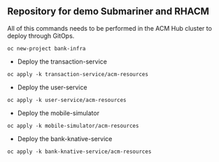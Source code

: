 ## Repository for demo Submariner and RHACM

All of this commands needs to be performed in the ACM Hub cluster to deploy through GitOps.

```
oc new-project bank-infra
```

* Deploy the transaction-service

```
oc apply -k transaction-service/acm-resources
```
* Deploy the user-service

```
oc apply -k user-service/acm-resources
```
* Deploy the mobile-simulator

```
oc apply -k mobile-simulator/acm-resources

```
* Deploy the bank-knative-service

```
oc apply -k bank-knative-service/acm-resources
```
